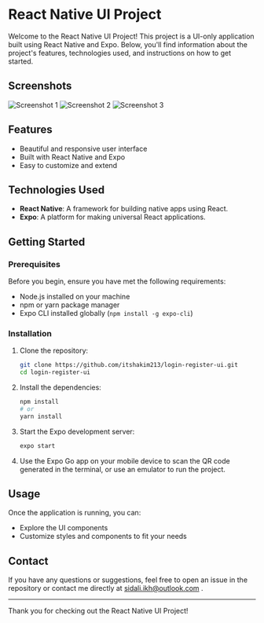 # React Native UI Project

Welcome to the React Native UI Project! This project is a UI-only application built using React Native and Expo. Below, you'll find information about the project's features, technologies used, and instructions on how to get started.

## Screenshots

![Screenshot 1](assets/IMG_3744.PNG)
![Screenshot 2](assets/IMG_3745.PNG)
![Screenshot 3](assets/IMG_3746.PNG)

## Features

- Beautiful and responsive user interface
- Built with React Native and Expo
- Easy to customize and extend

## Technologies Used

- **React Native**: A framework for building native apps using React.
- **Expo**: A platform for making universal React applications.

## Getting Started

### Prerequisites

Before you begin, ensure you have met the following requirements:

- Node.js installed on your machine
- npm or yarn package manager
- Expo CLI installed globally (`npm install -g expo-cli`)

### Installation

1. Clone the repository:

    ```bash
    git clone https://github.com/itshakim213/login-register-ui.git
    cd login-register-ui
    ```

2. Install the dependencies:

    ```bash
    npm install
    # or
    yarn install
    ```

3. Start the Expo development server:

    ```bash
    expo start
    ```

4. Use the Expo Go app on your mobile device to scan the QR code generated in the terminal, or use an emulator to run the project.

## Usage

Once the application is running, you can:

- Explore the UI components
- Customize styles and components to fit your needs


## Contact

If you have any questions or suggestions, feel free to open an issue in the repository or contact me directly at sidali.ikh@outlook.com .

---

Thank you for checking out the React Native UI Project!
